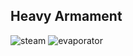 ## Heavy Armament
![steam](https://user-images.githubusercontent.com/93954648/175825603-0fdec312-5623-432d-8776-a23ebb20ccbb.png)
![evaporator](https://user-images.githubusercontent.com/93954648/176343525-24650a98-1009-4028-a381-c77957cfc290.png)
